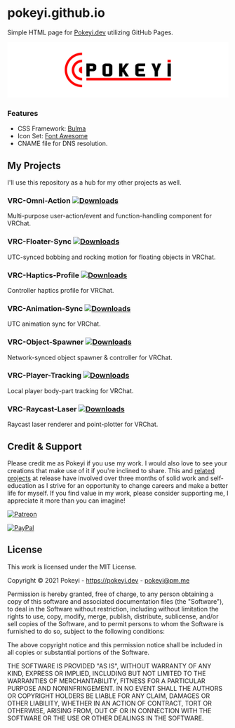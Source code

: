 # pokeyi.github.io
Simple HTML page for [Pokeyi.dev](https://pokeyi.dev) utilizing GitHub Pages.

[![Banner](Pokeyi_Banner.png)](https://pokeyi.dev)

### Features
- CSS Framework: [Bulma](https://bulma.io)
- Icon Set: [Font Awesome](https://fontawesome.com)
- CNAME file for DNS resolution.

## My Projects
I'll use this repository as a hub for my other projects as well.

### VRC-Omni-Action [![Downloads](https://img.shields.io/github/downloads/Pokeyi/VRC-Omni-Action/total?logo=github)](https://github.com/Pokeyi/VRC-Omni-Action)
Multi-purpose user-action/event and function-handling component for VRChat.

### VRC-Floater-Sync [![Downloads](https://img.shields.io/github/downloads/Pokeyi/VRC-Floater-Sync/total?logo=github)](https://github.com/Pokeyi/VRC-Floater-Sync)
UTC-synced bobbing and rocking motion for floating objects in VRChat.

### VRC-Haptics-Profile [![Downloads](https://img.shields.io/github/downloads/Pokeyi/VRC-Haptics-Profile/total?logo=github)](https://github.com/Pokeyi/VRC-Haptics-Profile)
Controller haptics profile for VRChat.

### VRC-Animation-Sync [![Downloads](https://img.shields.io/github/downloads/Pokeyi/VRC-Animation-Sync/total?logo=github)](https://github.com/Pokeyi/VRC-Animation-Sync)
 UTC animation sync for VRChat.

### VRC-Object-Spawner [![Downloads](https://img.shields.io/github/downloads/Pokeyi/VRC-Object-Spawner/total?logo=github)](https://github.com/Pokeyi/VRC-Object-Spawner)
Network-synced object spawner & controller for VRChat.

### VRC-Player-Tracking [![Downloads](https://img.shields.io/github/downloads/Pokeyi/VRC-Player-Tracking/total?logo=github)](https://github.com/Pokeyi/VRC-Player-Tracking)
Local player body-part tracking for VRChat.

### VRC-Raycast-Laser [![Downloads](https://img.shields.io/github/downloads/Pokeyi/VRC-Raycast-Laser/total?logo=github)](https://github.com/Pokeyi/VRC-Raycast-Laser)
Raycast laser renderer and point-plotter for VRChat.

## Credit & Support
Please credit me as Pokeyi if you use my work. I would also love to see your creations that make use of it if you're inclined to share. This and [related projects](https://github.com/Pokeyi/VRC-Omni-Action) at release have involved over three months of solid work and self-education as I strive for an opportunity to change careers and make a better life for myself. If you find value in my work, please consider supporting me, I appreciate it more than you can imagine!

[![Patreon](https://img.shields.io/badge/Patreon-Support-red?logo=patreon)](https://patreon.com/pokeyi)

[![PayPal](https://img.shields.io/badge/PayPal-Donate-blue?logo=paypal)](https://www.paypal.com/donate?hosted_button_id=XFBLJ5GNSLGRC)

## License
This work is licensed under the MIT License.

Copyright © 2021 Pokeyi - https://pokeyi.dev - [pokeyi@pm.me](mailto:pokeyi@pm.me)

Permission is hereby granted, free of charge, to any person obtaining a copy
of this software and associated documentation files (the "Software"), to deal
in the Software without restriction, including without limitation the rights
to use, copy, modify, merge, publish, distribute, sublicense, and/or sell
copies of the Software, and to permit persons to whom the Software is
furnished to do so, subject to the following conditions:

The above copyright notice and this permission notice shall be included in all
copies or substantial portions of the Software.

THE SOFTWARE IS PROVIDED "AS IS", WITHOUT WARRANTY OF ANY KIND, EXPRESS OR
IMPLIED, INCLUDING BUT NOT LIMITED TO THE WARRANTIES OF MERCHANTABILITY,
FITNESS FOR A PARTICULAR PURPOSE AND NONINFRINGEMENT. IN NO EVENT SHALL THE
AUTHORS OR COPYRIGHT HOLDERS BE LIABLE FOR ANY CLAIM, DAMAGES OR OTHER
LIABILITY, WHETHER IN AN ACTION OF CONTRACT, TORT OR OTHERWISE, ARISING FROM,
OUT OF OR IN CONNECTION WITH THE SOFTWARE OR THE USE OR OTHER DEALINGS IN THE
SOFTWARE.
